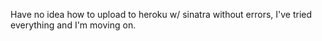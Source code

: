 Have no idea how to upload to heroku w/ sinatra without errors, I've tried everything and I'm moving on.